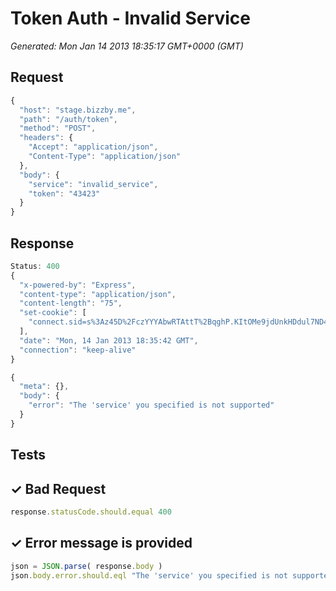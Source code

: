 # Token Auth - Invalid Service

*Generated: Mon Jan 14 2013 18:35:17 GMT+0000 (GMT)*
## Request
```javascript
{
  "host": "stage.bizzby.me",
  "path": "/auth/token",
  "method": "POST",
  "headers": {
    "Accept": "application/json",
    "Content-Type": "application/json"
  },
  "body": {
    "service": "invalid_service",
    "token": "43423"
  }
}
```

## Response
```javascript
Status: 400
{
  "x-powered-by": "Express",
  "content-type": "application/json",
  "content-length": "75",
  "set-cookie": [
    "connect.sid=s%3Az45D%2FczYYYAbwRTAttT%2BqghP.KItOMe9jdUnkHDdul7ND4JHx5lLDMv7K%2BI%2F6ibvKL%2BI; Path=/"
  ],
  "date": "Mon, 14 Jan 2013 18:35:42 GMT",
  "connection": "keep-alive"
}
```
```javascript
{
  "meta": {},
  "body": {
    "error": "The 'service' you specified is not supported"
  }
}
```

## Tests

## ✓ Bad Request
```javascript
response.statusCode.should.equal 400
```

## ✓ Error message is provided
```javascript
json = JSON.parse( response.body )
json.body.error.should.eql "The 'service' you specified is not supported"
```


